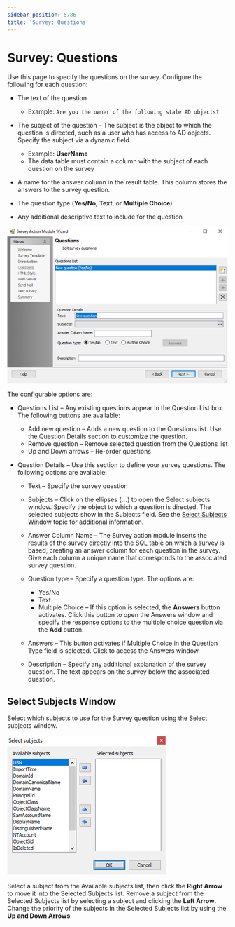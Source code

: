 ```yaml
---
sidebar_position: 5786
title: 'Survey: Questions'
---
```


# Survey: Questions

Use this page to specify the questions on the survey. Configure the following for each question:

* The text of the question

  * Example: `Are you the owner of the following stale AD objects?`
* The subject of the question – The subject is the object to which the question is directed, such as a user who has access to AD objects. Specify the subject via a dynamic field.

  * Example: **UserName**
  * The data table must contain a column with the subject of each question on the survey
* A name for the answer column in the result table. This column stores the answers to the survey question.
* The question type (**Yes/No**, **Text**, or **Multiple Choice**)
* Any additional descriptive text to include for the question

![Survey Action Module Wizard Questions page](../../../../../../../static/images/AccessAnalyzer_12.0/Content/Resources/Images/EnterpriseAuditor/Admin/Action/Survey/Questions.png "Survey Action Module Wizard Questions page")

The configurable options are:

* Questions List – Any existing questions appear in the Question List box. The following buttons are available:

  * Add new question – Adds a new question to the Questions list. Use the Question Details section to customize the question.
  * Remove question – Remove selected question from the Questions list
  * Up and Down arrows – Re-order questions

* Question Details – Use this section to define your survey questions. The following options are available:

  * Text – Specify the survey question
  * Subjects – Click on the ellipses (**…**) to open the Select subjects window. Specify the object to which a question is directed. The selected subjects show in the Subjects field. See the [Select Subjects Window](#Select "Select Subjects Window") topic for additional information.
  * Answer Column Name – The Survey action module inserts the results of the survey directly into the SQL table on which a survey is based, creating an answer column for each question in the survey. Give each column a unique name that corresponds to the associated survey question.
  * Question type – Specify a question type. The options are:

    * Yes/No
    * Text
    * Multiple Choice – If this option is selected, the **Answers** button activates. Click this button to open the Answers window and specify the response options to the multiple choice question via the **Add** button.
  * Answers – This button activates if Multiple Choice in the Question Type field is selected. Click to access the Answers window.
  * Description – Specify any additional explanation of the survey question. The text appears on the survey below the associated question.

## Select Subjects Window

Select which subjects to use for the Survey question using the Select subjects window.

![Select subjects window](../../../../../../../static/images/AccessAnalyzer_12.0/Content/Resources/Images/EnterpriseAuditor/Admin/Action/Survey/SelectSubjects.png "Select subjects window")

Select a subject from the Available subjects list, then click the **Right Arrow** to move it into the Selected Subjects list. Remove a subject from the Selected Subjects list by selecting a subject and clicking the **Left Arrow**. Change the priority of the subjects in the Selected Subjects list by using the **Up and Down Arrows**.